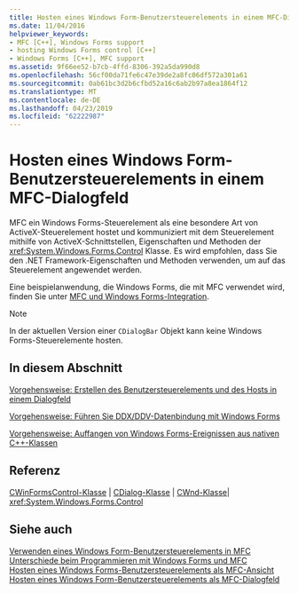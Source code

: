 ```yaml
---
title: Hosten eines Windows Form-Benutzersteuerelements in einem MFC-Dialogfeld
ms.date: 11/04/2016
helpviewer_keywords:
- MFC [C++], Windows Forms support
- hosting Windows Forms control [C++]
- Windows Forms [C++], MFC support
ms.assetid: 9f66ee52-b7cb-4ffd-8306-392a5da990d8
ms.openlocfilehash: 56cf00da71fe6c47e39de2a8fc06df572a301a61
ms.sourcegitcommit: 0ab61bc3d2b6cfbd52a16c6ab2b97a8ea1864f12
ms.translationtype: MT
ms.contentlocale: de-DE
ms.lasthandoff: 04/23/2019
ms.locfileid: "62222987"
---
```

# <a name="hosting-a-windows-form-user-control-in-an-mfc-dialog-box"></a>Hosten eines Windows Form-Benutzersteuerelements in einem MFC-Dialogfeld

MFC ein Windows Forms-Steuerelement als eine besondere Art von ActiveX-Steuerelement hostet und kommuniziert mit dem Steuerelement mithilfe von ActiveX-Schnittstellen, Eigenschaften und Methoden der <xref:System.Windows.Forms.Control> Klasse. Es wird empfohlen, dass Sie den .NET Framework-Eigenschaften und Methoden verwenden, um auf das Steuerelement angewendet werden.

Eine beispielanwendung, die Windows Forms, die mit MFC verwendet wird, finden Sie unter [MFC und Windows Forms-Integration](http://www.microsoft.com/downloads/details.aspx?FamilyID=987021bc-e575-4fe3-baa9-15aa50b0f599&displaylang=en).

> [!NOTE]
>  In der aktuellen Version einer `CDialogBar` Objekt kann keine Windows Forms-Steuerelemente hosten.

## <a name="in-this-section"></a>In diesem Abschnitt

[Vorgehensweise: Erstellen des Benutzersteuerelements und des Hosts in einem Dialogfeld](../dotnet/how-to-create-the-user-control-and-host-in-a-dialog-box.md)

[Vorgehensweise: Führen Sie DDX/DDV-Datenbindung mit Windows Forms](../dotnet/how-to-do-ddx-ddv-data-binding-with-windows-forms.md)

[Vorgehensweise: Auffangen von Windows Forms-Ereignissen aus nativen C++-Klassen](../dotnet/how-to-sink-windows-forms-events-from-native-cpp-classes.md)

## <a name="reference"></a>Referenz

[CWinFormsControl-Klasse](../mfc/reference/cwinformscontrol-class.md) &#124; [CDialog-Klasse](../mfc/reference/cdialog-class.md) &#124; [CWnd-Klasse](../mfc/reference/cwnd-class.md)&#124; <xref:System.Windows.Forms.Control>

## <a name="see-also"></a>Siehe auch

[Verwenden eines Windows Form-Benutzersteuerelements in MFC](../dotnet/using-a-windows-form-user-control-in-mfc.md)<br/>
[Unterschiede beim Programmieren mit Windows Forms und MFC](../dotnet/windows-forms-mfc-programming-differences.md)<br/>
[Hosten eines Windows Forms-Benutzersteuerelements als MFC-Ansicht](../dotnet/hosting-a-windows-forms-user-control-as-an-mfc-view.md)<br/>
[Hosten eines Windows Form-Benutzersteuerelements als MFC-Dialogfeld](../dotnet/hosting-a-windows-form-user-control-as-an-mfc-dialog-box.md)
